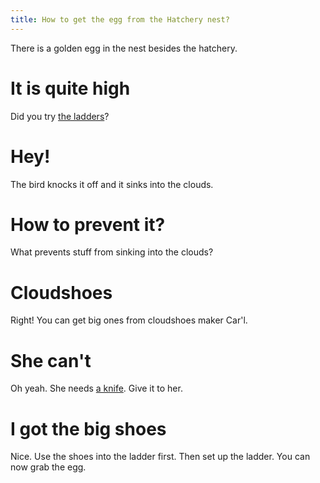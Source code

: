 ```yaml
---
title: How to get the egg from the Hatchery nest?
---
```


There is a golden egg in the nest besides the hatchery.

# It is quite high
Did you try [the ladders](010-ladder.md)?

# Hey!
The bird knocks it off and it sinks into the clouds.

# How to prevent it?
What prevents stuff from sinking into the clouds?

# Cloudshoes
Right! You can get big ones from cloudshoes maker Car'l.

# She can't
Oh yeah. She needs [a knife](015-knife.md). Give it to her.

# I got the big shoes
Nice. Use the shoes into the ladder first. Then set up the ladder. You can now grab the egg.
